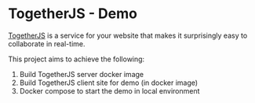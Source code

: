 # TogetherJS - Demo

[TogetherJS](https://github.com/jsfiddle/togetherjs) is a service for your website that makes it surprisingly easy to collaborate in real-time.

This project aims to achieve the following:

1. Build TogetherJS server docker image
1. Build TogetherJS client site for demo (in docker image)
1. Docker compose to start the demo in local environment
